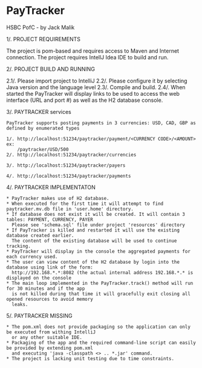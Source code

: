 # PayTracker
HSBC PofC - by Jack Malik


1/. PROJECT REQUIREMENTS

The project is pom-based and requires access to Maven and Internet connection.
The project requires IntellJ Idea IDE to build and run.

2/. PROJECT BUILD AND RUNNING

2.1/. Please import project to IntelliJ
2.2/. Please configure it by selecting Java version and the language level
2.3/. Compile and build.
2.4/. When started the PayTracker will display links to be used to access the web interface (URL and port #)
      as well as the H2 database console.

3/. PAYTRACKER services

    PayTracker supports posting payments in 3 currencies: USD, CAD, GBP as defined by enumerated types

    1/. http://localhost:51234/paytracker/payment/<CURRENCY CODE>/<AMOUNT> ex:
        /paytracker/USD/500
    2/. http://localhost:51234/paytracker/currencies

    3/. http://localhost:51234/paytracker/payers

    4/. http://localhost:51234/paytracker/payments

4/. PAYTRACKER IMPLEMENTATON

    * PayTracker makes use of H2 database.
    * When executed for the first time it will attempt to find paytracker.mv.db file in 'user.home' directory.
    * If database does not exist it will be created. It will contain 3 tables: PAYMENT, CURRENCY, PAYER
      Please see 'schema.sql' file under project 'resources' directory
    * If PayTracker is killed and restarted it will use the existing database created earlier.
      The content of the existing database will be used to continue tracking.
    * PayTracker will display in the console the aggregated payments for each currency used.
    * The user can view content of the H2 database by login into the database using link of the form:
      http://192.168.*.*:8082 (the actual internal address 192.168.*.* is displayed on the console
    * The main loop implemented in the PayTracker.track() method will run for 30 minutes and if the app
      is not killed during that time it will gracefully exit closing all opened resources to avoid memory
      leaks.

5/. PAYTRACKER MISSING

    * The pom.xml does not provide packaging so the application can only be executed from withing IntelliJ
      or any other suitable IDE.
    * Packaging of the app and the required command-line script can easily be provided by extending pom.xml
      and executing 'java -classpath <> .. *.jar' command.
    * The project is lacking unit testing due to time constraints.
